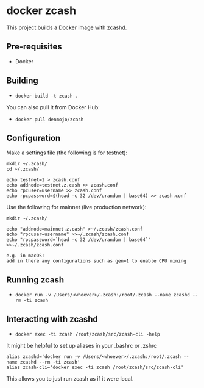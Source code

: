 docker zcash
=============

This project builds a Docker image with zcashd.

## Pre-requisites
  * Docker

## Building
  * `docker build -t zcash .`

You can also pull it from Docker Hub:
  * `docker pull denmojo/zcash`

## Configuration

Make a settings file (the following is for testnet):
```
mkdir ~/.zcash/  
cd ~/.zcash/

echo testnet=1 > zcash.conf  
echo addnode=testnet.z.cash >> zcash.conf  
echo rpcuser=username >> zcash.conf  
echo rpcpassword=$(head -c 32 /dev/urandom | base64) >> zcash.conf 
```

Use the following for mainnet (live production network):
```
mkdir ~/.zcash/  

echo "addnode=mainnet.z.cash" >~/.zcash/zcash.conf
echo "rpcuser=username" >>~/.zcash/zcash.conf
echo "rpcpassword=`head -c 32 /dev/urandom | base64`" >>~/.zcash/zcash.conf
```

```
e.g. in macOS:
add in there any configurations such as gen=1 to enable CPU mining
```

## Running zcash
  * `docker run -v /Users/<whoever>/.zcash:/root/.zcash --name zcashd --rm -ti zcash` 

## Interacting with zcashd
  * `docker exec -ti zcash /root/zcash/src/zcash-cli -help`

It might be helpful to set up aliases in your .bashrc or .zshrc
```
alias zcashd='docker run -v /Users/<whoever>/.zcash:/root/.zcash --name zcashd --rm -ti zcash'
alias zcash-cli='docker exec -ti zcash /root/zcash/src/zcash-cli'
```

This allows you to just run zcash as if it were local.
